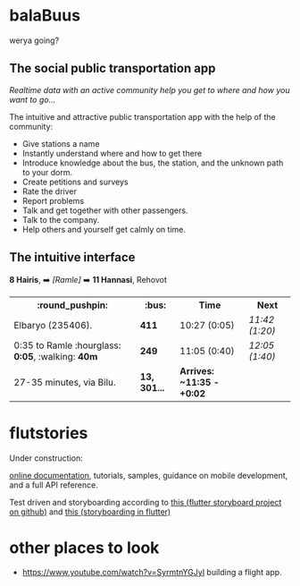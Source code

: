 # balaBuus
werya going?

## The social public transportation app

_Realtime data with an active community help you get to where and how you want to go..._

The intuitive and attractive public transportation app with the help of the community: 
- Give stations a name
- Instantly understand where and how to get there
- Introduce knowledge about the bus, the station, and the unknown path to your dorm. 
- Create petitions and surveys
- Rate the driver
- Report problems
- Talk and get together with other passengers. 
- Talk to the company. 
- Help others and yourself get calmly on time. 

## The intuitive interface

 <strong>8 Hairis</strong>, :arrow_right: *[Ramle]* :arrow_right:  <strong>11 Hannasi</strong>, Rehovot   
<table>
 <tr><th> :round_pushpin: </th><th> :bus: </th><th> Time </th> <th> Next </th><tr>
 <tr><td>  Elbaryo (235406). </td><td> <strong>411</strong> </td><td> 10:27 (0:05)</td>
    <td><i>11:42 (1:20)</i></td></tr>
 <tr><td> 0:35 to Ramle :hourglass: <strong>0:05</strong>, :walking: <strong>40m</strong> </td><td> <strong>249</strong></td>
    <td> 11:05 (0:40)</td><td><i>12:05 (1:40)</i></td></tr>
 <tr><td> 27-35 minutes, via Bilu.</td><td> <strong>13, 301...</strong> </td><td> <strong>Arrives: ~11:35 -+0:02</strong></td></tr>
  <table>


# flutstories
Under construction: 

[online documentation](https://flutter.dev/docs), tutorials,
samples, guidance on mobile development, and a full API reference.

Test driven and storyboarding according to [this (flutter storyboard project on github)](https://pub.dev/packages/storyboard)
and [this (storyboarding in flutter)](https://proandroiddev.com/storyboarding-widgets-in-flutter-96d79d9a72f0)

# other places to look
 - https://www.youtube.com/watch?v=SyrmtnYGJyI building a flight app. 